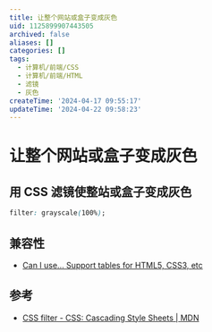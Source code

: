 ```yaml
---
title: 让整个网站或盒子变成灰色
uid: 1125899907443505
archived: false
aliases: []
categories: []
tags:
  - 计算机/前端/CSS
  - 计算机/前端/HTML
  - 滤镜
  - 灰色
createTime: '2024-04-17 09:55:17'
updateTime: '2024-04-22 09:58:23'
---
```


# 让整个网站或盒子变成灰色

## 用 CSS 滤镜使整站或盒子变成灰色

```css
filter: grayscale(100%);
```

## 兼容性

- [Can I use... Support tables for HTML5, CSS3, etc](https://caniuse.com/?search=filter)

## 参考

- [CSS filter - CSS: Cascading Style Sheets | MDN](https://developer.mozilla.org/en-US/docs/Web/CSS/filter)
